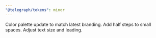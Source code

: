 ```yaml
---
"@telegraph/tokens": minor
---
```


Color palette update to match latest branding.
Add half steps to small spaces. Adjust text size and leading.